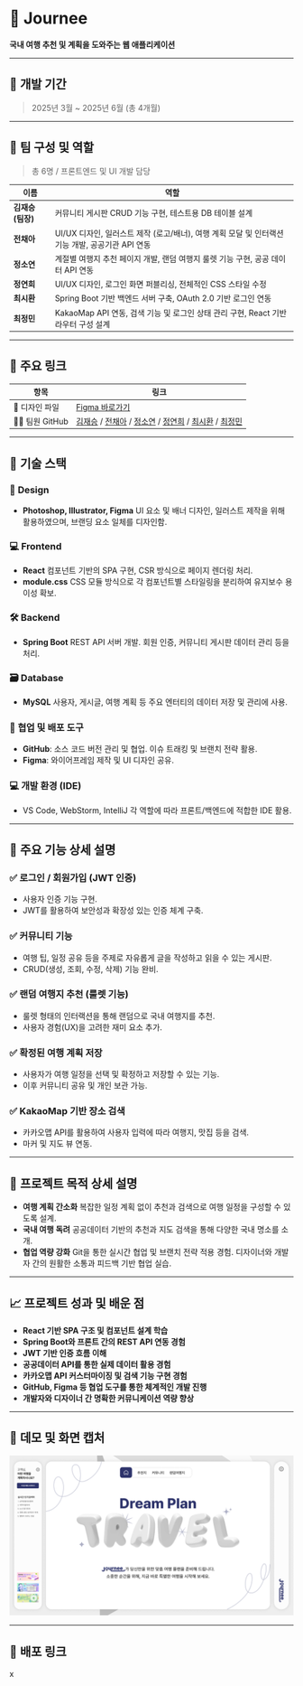 # 📌 Journee

**국내 여행 추천 및 계획을 도와주는 웹 애플리케이션**

---

## 📆 개발 기간

> 2025년 3월 ~ 2025년 6월 (총 4개월)

---

## 👥 팀 구성 및 역할

> 총 6명 / 프론트엔드 및 UI 개발 담당

| 이름              | 역할                                                                                             |
| ----------------- | ------------------------------------------------------------------------------------------------ |
| **김재승 (팀장)** | 커뮤니티 게시판 CRUD 기능 구현, 테스트용 DB 테이블 설계                                          |
| **전채아**        | UI/UX 디자인, 일러스트 제작 (로고/배너), 여행 계획 모달 및 인터랙션 기능 개발, 공공기관 API 연동 |
| **정소연**        | 계절별 여행지 추천 페이지 개발, 랜덤 여행지 룰렛 기능 구현, 공공 데이터 API 연동                 |
| **정연희**        | UI/UX 디자인, 로그인 화면 퍼블리싱, 전체적인 CSS 스타일 수정                                     |
| **최시환**        | Spring Boot 기반 백엔드 서버 구축, OAuth 2.0 기반 로그인 연동                                    |
| **최정민**        | KakaoMap API 연동, 검색 기능 및 로그인 상태 관리 구현, React 기반 라우터 구성 설계               |

---

## 🔗 주요 링크

| 항목           | 링크                                                                                                                                                                                                                                                                          |
| -------------- | ----------------------------------------------------------------------------------------------------------------------------------------------------------------------------------------------------------------------------------------------------------------------------- |
| 🎨 디자인 파일 | [Figma 바로가기](https://www.figma.com/design/MvrSAPwWqwzcPSKnt6QPZG/Shift-Left_Figma?node-id=1-2&t=jQHCFNcyNqNqZinU-1)                                                                                                                                                       |
| 👨‍💻 팀원 GitHub | [김재승](https://github.com/kim-jaeSeung) / [전채아](https://github.com/Jeon-ChaeA) / [정소연](https://github.com/soyeon1962) / [정연희](https://github.com/yeonflower2na?tab=repositories) / [최시환](https://github.com/pum005) / [최정민](https://github.com/JadenMeister) |

---

## 🔧 기술 스택

### 🎨 **Design**

- **Photoshop, Illustrator, Figma**
  UI 요소 및 배너 디자인, 일러스트 제작을 위해 활용하였으며, 브랜딩 요소 일체를 디자인함.

### 💻 **Frontend**

- **React**
  컴포넌트 기반의 SPA 구현, CSR 방식으로 페이지 렌더링 처리.
- **module.css**
  CSS 모듈 방식으로 각 컴포넌트별 스타일링을 분리하여 유지보수 용이성 확보.

### 🛠️ **Backend**

- **Spring Boot**
  REST API 서버 개발. 회원 인증, 커뮤니티 게시판 데이터 관리 등을 처리.

### 🗃️ **Database**

- **MySQL**
  사용자, 게시글, 여행 계획 등 주요 엔터티의 데이터 저장 및 관리에 사용.

### 🚀 **협업 및 배포 도구**

- **GitHub**: 소스 코드 버전 관리 및 협업. 이슈 트래킹 및 브랜치 전략 활용.
- **Figma**: 와이어프레임 제작 및 UI 디자인 공유.

### 💻 **개발 환경 (IDE)**

- VS Code, WebStorm, IntelliJ
  각 역할에 따라 프론트/백엔드에 적합한 IDE 활용.

---

## 🔑 주요 기능 상세 설명

### ✅ 로그인 / 회원가입 (JWT 인증)

- 사용자 인증 기능 구현.
- JWT를 활용하여 보안성과 확장성 있는 인증 체계 구축.

### ✅ 커뮤니티 기능

- 여행 팁, 일정 공유 등을 주제로 자유롭게 글을 작성하고 읽을 수 있는 게시판.
- CRUD(생성, 조회, 수정, 삭제) 기능 완비.

### ✅ 랜덤 여행지 추천 (룰렛 기능)

- 룰렛 형태의 인터랙션을 통해 랜덤으로 국내 여행지를 추천.
- 사용자 경험(UX)을 고려한 재미 요소 추가.

### ✅ 확정된 여행 계획 저장

- 사용자가 여행 일정을 선택 및 확정하고 저장할 수 있는 기능.
- 이후 커뮤니티 공유 및 개인 보관 가능.

### ✅ KakaoMap 기반 장소 검색

- 카카오맵 API를 활용하여 사용자 입력에 따라 여행지, 맛집 등을 검색.
- 마커 및 지도 뷰 연동.

---

## 🧭 프로젝트 목적 상세 설명

- **여행 계획 간소화**
  복잡한 일정 계획 없이 추천과 검색으로 여행 일정을 구성할 수 있도록 설계.
- **국내 여행 독려**
  공공데이터 기반의 추천과 지도 검색을 통해 다양한 국내 명소를 소개.
- **협업 역량 강화**
  Git을 통한 실시간 협업 및 브랜치 전략 적용 경험.
  디자이너와 개발자 간의 원활한 소통과 피드백 기반 협업 실습.

---

## 📈 프로젝트 성과 및 배운 점

- **React 기반 SPA 구조 및 컴포넌트 설계 학습**
- **Spring Boot와 프론트 간의 REST API 연동 경험**
- **JWT 기반 인증 흐름 이해**
- **공공데이터 API를 통한 실제 데이터 활용 경험**
- **카카오맵 API 커스터마이징 및 검색 기능 구현 경험**
- **GitHub, Figma 등 협업 도구를 통한 체계적인 개발 진행**
- **개발자와 디자이너 간 명확한 커뮤니케이션 역량 향상**

---

## 📸 데모 및 화면 캡처

![메인화면](./myTravel/public/img/travel.png)

---

## 🔗 배포 링크

x

>
